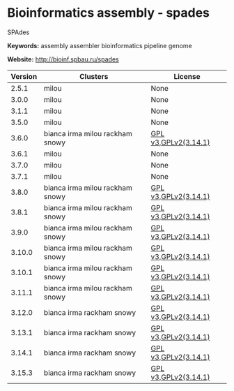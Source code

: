 # Bioinformatics assembly - spades

SPAdes

**Keywords:** assembly assembler bioinformatics pipeline genome

**Website:** <http://bioinf.spbau.ru/spades>

| Version | Clusters | License |
| ------- | -------- | ------- |
| 2.5.1 | milou | None |
| 3.0.0 | milou | None |
| 3.1.1 | milou | None |
| 3.5.0 | milou | None |
| 3.6.0 | bianca irma milou rackham snowy | [GPL v3,GPLv2(3.14.1)](https://www.gnu.org/licenses/old-licenses/gpl-2.0.en.htmlGPLv2) |
| 3.6.1 | milou | None |
| 3.7.0 | milou | None |
| 3.7.1 | milou | None |
| 3.8.0 | bianca irma milou rackham snowy | [GPL v3,GPLv2(3.14.1)](https://www.gnu.org/licenses/old-licenses/gpl-2.0.en.htmlGPLv2) |
| 3.8.1 | bianca irma milou rackham snowy | [GPL v3,GPLv2(3.14.1)](https://www.gnu.org/licenses/old-licenses/gpl-2.0.en.htmlGPLv2) |
| 3.9.0 | bianca irma milou rackham snowy | [GPL v3,GPLv2(3.14.1)](https://www.gnu.org/licenses/old-licenses/gpl-2.0.en.htmlGPLv2) |
| 3.10.0 | bianca irma milou rackham snowy | [GPL v3,GPLv2(3.14.1)](https://www.gnu.org/licenses/old-licenses/gpl-2.0.en.htmlGPLv2) |
| 3.10.1 | bianca irma milou rackham snowy | [GPL v3,GPLv2(3.14.1)](https://www.gnu.org/licenses/old-licenses/gpl-2.0.en.htmlGPLv2) |
| 3.11.1 | bianca irma milou rackham snowy | [GPL v3,GPLv2(3.14.1)](https://www.gnu.org/licenses/old-licenses/gpl-2.0.en.htmlGPLv2) |
| 3.12.0 | bianca irma rackham snowy | [GPL v3,GPLv2(3.14.1)](https://www.gnu.org/licenses/old-licenses/gpl-2.0.en.htmlGPLv2) |
| 3.13.1 | bianca irma rackham snowy | [GPL v3,GPLv2(3.14.1)](https://www.gnu.org/licenses/old-licenses/gpl-2.0.en.htmlGPLv2) |
| 3.14.1 | bianca irma rackham snowy | [GPL v3,GPLv2(3.14.1)](https://www.gnu.org/licenses/old-licenses/gpl-2.0.en.htmlGPLv2) |
| 3.15.3 | bianca irma rackham snowy | [GPL v3,GPLv2(3.14.1)](https://www.gnu.org/licenses/old-licenses/gpl-2.0.en.htmlGPLv2) |
